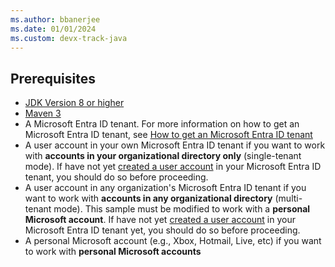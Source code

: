 ```yaml
---
ms.author: bbanerjee
ms.date: 01/01/2024
ms.custom: devx-track-java
---
```


## Prerequisites

- [JDK Version 8 or higher](https://jdk.java.net/8/)
- [Maven 3](https://maven.apache.org/download.cgi)
- A Microsoft Entra ID tenant. For more information on how to get an Microsoft Entra ID tenant, see [How to get an Microsoft Entra ID tenant](/entra/identity-platform/quickstart-create-new-tenant)
- A user account in your own Microsoft Entra ID tenant if you want to work with **accounts in your organizational directory only** (single-tenant mode). If have not yet [created a user account](/entra/fundamentals/add-users) in your Microsoft Entra ID tenant, you should do so before proceeding.
- A user account in any organization's Microsoft Entra ID tenant if you want to work with **accounts in any organizational directory** (multi-tenant mode).  This sample must be modified to work with a **personal Microsoft account**. If have not yet [created a user account](/entra/fundamentals/add-users) in your Microsoft Entra ID tenant yet, you should do so before proceeding.
- A personal Microsoft account (e.g., Xbox, Hotmail, Live, etc) if you want to work with **personal Microsoft accounts**